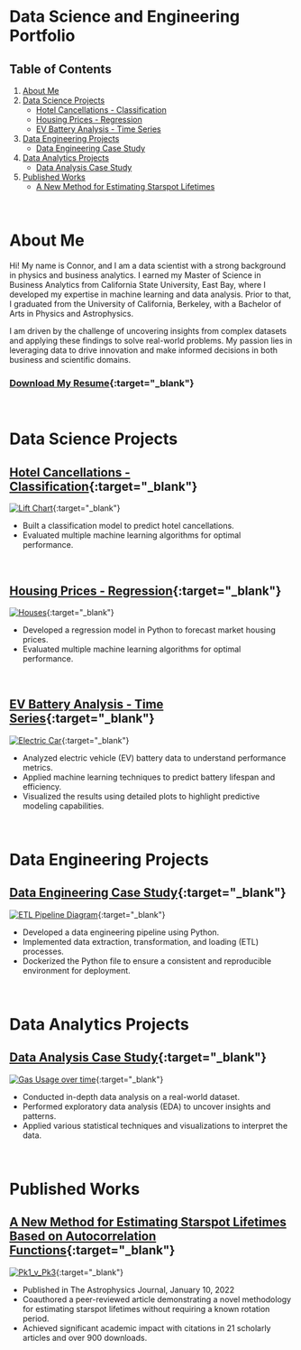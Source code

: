 # Data Science and Engineering Portfolio

## Table of Contents
1. [About Me](#about-me)
2. [Data Science Projects](#data-science-projects)
    - [Hotel Cancellations - Classification](#hotel-cancellations---classification)
    - [Housing Prices - Regression](#housing-prices---regression)
    - [EV Battery Analysis - Time Series](#ev-battery-analysis---time-series)
3. [Data Engineering Projects](#data-engineering-projects)
    - [Data Engineering Case Study](#data-engineering-case-study)
4. [Data Analytics Projects](#data-analytics-projects)
    - [Data Analysis Case Study](#data-analysis-case-study)
5. [Published Works](#published-works)
    - [A New Method for Estimating Starspot Lifetimes](#a-new-method-for-estimating-starspot-lifetimes-based-on-autocorrelation-functions)
<br>

# About Me
Hi! My name is Connor, and I am a data scientist with a strong background in physics and business analytics. I earned my Master of Science in Business Analytics from California State University, East Bay, where I developed my expertise in machine learning and data analysis. Prior to that, I graduated from the University of California, Berkeley, with a Bachelor of Arts in Physics and Astrophysics. 

I am driven by the challenge of uncovering insights from complex datasets and applying these findings to solve real-world problems. My passion lies in leveraging data to drive innovation and make informed decisions in both business and scientific domains.

### [Download My Resume](assets/resume/Connor_McWard_Resume.pdf){:target="_blank"}

<br>

# Data Science Projects

## [Hotel Cancellations - Classification](https://github.com/ConnorMcWard/Capstone-Projects/tree/main/Hotel-Cancellations){:target="_blank"}
[![Lift Chart](/assets/img/Lift_chart.png)](https://github.com/ConnorMcWard/Capstone-Projects/tree/main/Hotel-Cancellations){:target="_blank"}
- Built a classification model to predict hotel cancellations.
- Evaluated multiple machine learning algorithms for optimal performance.

<br>

## [Housing Prices - Regression](https://github.com/ConnorMcWard/Capstone-Projects/tree/main/Housing-Prices){:target="_blank"}
[![Houses](/assets/img/Houses.png)](https://github.com/ConnorMcWard/Capstone-Projects/tree/main/Housing-Prices){:target="_blank"}
- Developed a regression model in Python to forecast market housing prices.
- Evaluated multiple machine learning algorithms for optimal performance.

<br>

## [EV Battery Analysis - Time Series](https://github.com/ConnorMcWard/EV-Battery){:target="_blank"}
[![Electric Car](/assets/img/electric-car-batteries.jpg)](https://github.com/ConnorMcWard/EV-Battery){:target="_blank"}
- Analyzed electric vehicle (EV) battery data to understand performance metrics.
- Applied machine learning techniques to predict battery lifespan and efficiency.
- Visualized the results using detailed plots to highlight predictive modeling capabilities.

<br>

# Data Engineering Projects

## [Data Engineering Case Study](https://github.com/ConnorMcWard/Data-Engineering-Case-Study){:target="_blank"}
[![ETL Pipeline Diagram](/assets/img/etl.png)](https://github.com/ConnorMcWard/Data-Engineering-Case-Study){:target="_blank"}
- Developed a data engineering pipeline using Python.
- Implemented data extraction, transformation, and loading (ETL) processes.
- Dockerized the Python file to ensure a consistent and reproducible environment for deployment.

<br>

# Data Analytics Projects

## [Data Analysis Case Study](https://github.com/ConnorMcWard/Data-Analysis-Case-Study){:target="_blank"}
[![Gas Usage over time](/assets/img/Gas_Usage_by_year.png)](https://github.com/ConnorMcWard/Data-Analysis-Case-Study){:target="_blank"}
- Conducted in-depth data analysis on a real-world dataset.
- Performed exploratory data analysis (EDA) to uncover insights and patterns.
- Applied various statistical techniques and visualizations to interpret the data.

<br>

# Published Works

## [A New Method for Estimating Starspot Lifetimes Based on Autocorrelation Functions](/assets/research_paper/Research_Paper_01_10_22.pdf){:target="_blank"}
[![Pk1_v_Pk3](/assets/img/Pk1_vs_Pk2+Pk3.png)](/assets/research_paper/Research_Paper_01_10_22.pdf){:target="_blank"}
- Published in The Astrophysics Journal, January 10, 2022
- Coauthored a peer-reviewed article demonstrating a novel methodology for estimating starspot lifetimes without requiring a known rotation period.
- Achieved significant academic impact with citations in 21 scholarly articles and over 900 downloads.
